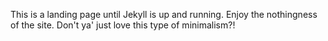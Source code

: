 This is a landing page until Jekyll is up and running. Enjoy the nothingness of the site. Don't ya' just love this type of minimalism?!
